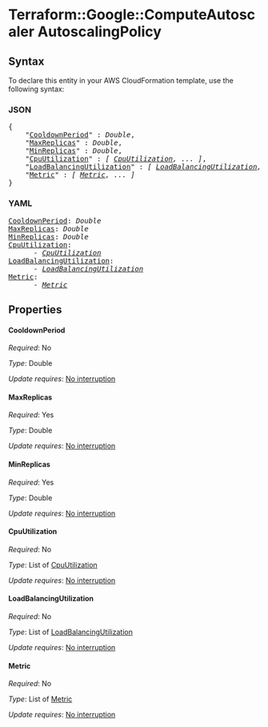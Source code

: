 # Terraform::Google::ComputeAutoscaler AutoscalingPolicy

## Syntax

To declare this entity in your AWS CloudFormation template, use the following syntax:

### JSON

<pre>
{
    "<a href="#cooldownperiod" title="CooldownPeriod">CooldownPeriod</a>" : <i>Double</i>,
    "<a href="#maxreplicas" title="MaxReplicas">MaxReplicas</a>" : <i>Double</i>,
    "<a href="#minreplicas" title="MinReplicas">MinReplicas</a>" : <i>Double</i>,
    "<a href="#cpuutilization" title="CpuUtilization">CpuUtilization</a>" : <i>[ <a href="autoscalingpolicy-cpuutilization.md">CpuUtilization</a>, ... ]</i>,
    "<a href="#loadbalancingutilization" title="LoadBalancingUtilization">LoadBalancingUtilization</a>" : <i>[ <a href="autoscalingpolicy-loadbalancingutilization.md">LoadBalancingUtilization</a>, ... ]</i>,
    "<a href="#metric" title="Metric">Metric</a>" : <i>[ <a href="autoscalingpolicy-metric.md">Metric</a>, ... ]</i>
}
</pre>

### YAML

<pre>
<a href="#cooldownperiod" title="CooldownPeriod">CooldownPeriod</a>: <i>Double</i>
<a href="#maxreplicas" title="MaxReplicas">MaxReplicas</a>: <i>Double</i>
<a href="#minreplicas" title="MinReplicas">MinReplicas</a>: <i>Double</i>
<a href="#cpuutilization" title="CpuUtilization">CpuUtilization</a>: <i>
      - <a href="autoscalingpolicy-cpuutilization.md">CpuUtilization</a></i>
<a href="#loadbalancingutilization" title="LoadBalancingUtilization">LoadBalancingUtilization</a>: <i>
      - <a href="autoscalingpolicy-loadbalancingutilization.md">LoadBalancingUtilization</a></i>
<a href="#metric" title="Metric">Metric</a>: <i>
      - <a href="autoscalingpolicy-metric.md">Metric</a></i>
</pre>

## Properties

#### CooldownPeriod

_Required_: No

_Type_: Double

_Update requires_: [No interruption](https://docs.aws.amazon.com/AWSCloudFormation/latest/UserGuide/using-cfn-updating-stacks-update-behaviors.html#update-no-interrupt)

#### MaxReplicas

_Required_: Yes

_Type_: Double

_Update requires_: [No interruption](https://docs.aws.amazon.com/AWSCloudFormation/latest/UserGuide/using-cfn-updating-stacks-update-behaviors.html#update-no-interrupt)

#### MinReplicas

_Required_: Yes

_Type_: Double

_Update requires_: [No interruption](https://docs.aws.amazon.com/AWSCloudFormation/latest/UserGuide/using-cfn-updating-stacks-update-behaviors.html#update-no-interrupt)

#### CpuUtilization

_Required_: No

_Type_: List of <a href="autoscalingpolicy-cpuutilization.md">CpuUtilization</a>

_Update requires_: [No interruption](https://docs.aws.amazon.com/AWSCloudFormation/latest/UserGuide/using-cfn-updating-stacks-update-behaviors.html#update-no-interrupt)

#### LoadBalancingUtilization

_Required_: No

_Type_: List of <a href="autoscalingpolicy-loadbalancingutilization.md">LoadBalancingUtilization</a>

_Update requires_: [No interruption](https://docs.aws.amazon.com/AWSCloudFormation/latest/UserGuide/using-cfn-updating-stacks-update-behaviors.html#update-no-interrupt)

#### Metric

_Required_: No

_Type_: List of <a href="autoscalingpolicy-metric.md">Metric</a>

_Update requires_: [No interruption](https://docs.aws.amazon.com/AWSCloudFormation/latest/UserGuide/using-cfn-updating-stacks-update-behaviors.html#update-no-interrupt)

